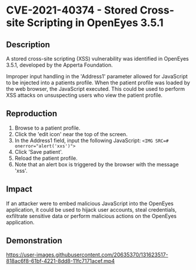 # CVE-2021-40374 - Stored Cross-site Scripting in OpenEyes 3.5.1

## Description

A stored cross-site scripting (XSS) vulnerability was identified in OpenEyes 3.5.1, developed by the Apperta Foundation.

Improper input handling in the 'Address1' parameter allowed for JavaScript to be injected into a patients profile. When the patient profile was loaded by the web browser, the JavaScript executed. This could be used to perform XSS attacks on unsuspecting users who view the patient profile.

## Reproduction

1. Browse to a patient profile.
2. Click the 'edit icon' near the top of the screen.
3. In the Address1 field, input the following JavaScript: `<IMG SRC=# onerror="alert('xxs')">`
4. Click 'Save patient'.
5. Reload the patient profile.
6. Note that an alert box is triggered by the browser with the message 'xss'.

## Impact

If an attacker were to embed malicious JavaScript into the OpenEyes application, it could be used to hijack user accounts, steal credentials, exfiltrate sensitive data or perform malicious actions on the OpenEyes application.  

## Demonstration

https://user-images.githubusercontent.com/20635370/131623517-818ac6f8-61bf-4221-8dd8-11fc7171acef.mp4
